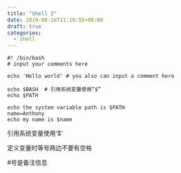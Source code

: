 ```yaml
---
title: "Shell 2"
date: 2019-08-16T11:19:55+08:00
draft: true
categories:
  - shell
---
```


```shell
#! /bin/bash
# input your comments here

echo 'Hello world' # you also can input a comment here

echo $BASH  # 引用系统变量使用“$”
echo $PATH

echo the system variable path is $PATH
name=Anthony
echo my name is $name
```

引用系统变量使用‘$’

定义变量时等号两边不要有空格

#号是备注信息
